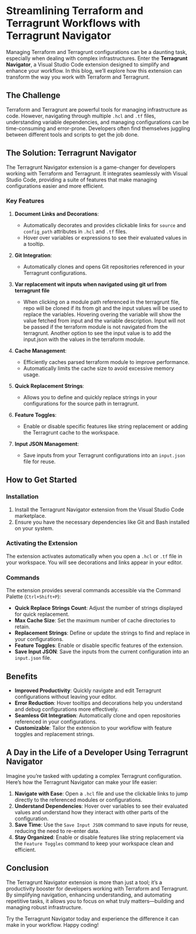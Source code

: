 # Streamlining Terraform and Terragrunt Workflows with Terragrunt Navigator

Managing Terraform and Terragrunt configurations can be a daunting task, especially when dealing with complex infrastructures. Enter the **Terragrunt Navigator**, a Visual Studio Code extension designed to simplify and enhance your workflow. In this blog, we’ll explore how this extension can transform the way you work with Terraform and Terragrunt.

## The Challenge

Terraform and Terragrunt are powerful tools for managing infrastructure as code. However, navigating through multiple `.hcl` and `.tf` files, understanding variable dependencies, and managing configurations can be time-consuming and error-prone. Developers often find themselves juggling between different tools and scripts to get the job done.

## The Solution: Terragrunt Navigator

The Terragrunt Navigator extension is a game-changer for developers working with Terraform and Terragrunt. It integrates seamlessly with Visual Studio Code, providing a suite of features that make managing configurations easier and more efficient.

### Key Features

1. **Document Links and Decorations**:
   - Automatically decorates and provides clickable links for `source` and `config_path` attributes in `.hcl` and `.tf` files.
   - Hover over variables or expressions to see their evaluated values in a tooltip.

2. **Git Integration**:
   - Automatically clones and opens Git repositories referenced in your Terragrunt configurations.

3. **Var replacement wit inputs when navigated using git url from terragrunt file**
   - When clicking on a module path referenced in the terragrunt file, repo will be cloned if its from git and the input values will be used to replace the variables. Hovering overing the variable will show the value fetched from input and the variable description. Input will not be passed if the terraform module is not navigated from the terragrunt. Another option to see the input value is to add the input.json with the values in the terraform module.

4. **Cache Management**:
   - Efficiently caches parsed terraform module to improve performance.
   - Automatically limits the cache size to avoid excessive memory usage.

3. **Quick Replacement Strings**:
   - Allows you to define and quickly replace strings in your configurations for the source path in terragrunt.

4. **Feature Toggles**:
   - Enable or disable specific features like string replacement or adding the Terragrunt cache to the workspace.

5. **Input JSON Management**:
   - Save inputs from your Terragrunt configurations into an `input.json` file for reuse.


## How to Get Started

### Installation

1. Install the Terragrunt Navigator extension from the Visual Studio Code marketplace.
2. Ensure you have the necessary dependencies like Git and Bash installed on your system.

### Activating the Extension

The extension activates automatically when you open a `.hcl` or `.tf` file in your workspace. You will see decorations and links appear in your editor.

### Commands

The extension provides several commands accessible via the Command Palette (`Ctrl+Shift+P`):

- **Quick Replace Strings Count**: Adjust the number of strings displayed for quick replacement.
- **Max Cache Size**: Set the maximum number of cache directories to retain.
- **Replacement Strings**: Define or update the strings to find and replace in your configurations.
- **Feature Toggles**: Enable or disable specific features of the extension.
- **Save Input JSON**: Save the inputs from the current configuration into an `input.json` file.

## Benefits

- **Improved Productivity**: Quickly navigate and edit Terragrunt configurations without leaving your editor.
- **Error Reduction**: Hover tooltips and decorations help you understand and debug configurations more effectively.
- **Seamless Git Integration**: Automatically clone and open repositories referenced in your configurations.
- **Customizable**: Tailor the extension to your workflow with feature toggles and replacement strings.

## A Day in the Life of a Developer Using Terragrunt Navigator

Imagine you’re tasked with updating a complex Terragrunt configuration. Here’s how the Terragrunt Navigator can make your life easier:

1. **Navigate with Ease**: Open a `.hcl` file and use the clickable links to jump directly to the referenced modules or configurations.
2. **Understand Dependencies**: Hover over variables to see their evaluated values and understand how they interact with other parts of the configuration.
3. **Save Time**: Use the `Save Input JSON` command to save inputs for reuse, reducing the need to re-enter data.
4. **Stay Organized**: Enable or disable features like string replacement via the `Feature Toggles` command to keep your workspace clean and efficient.

## Conclusion

The Terragrunt Navigator extension is more than just a tool; it’s a productivity booster for developers working with Terraform and Terragrunt. By simplifying navigation, enhancing understanding, and automating repetitive tasks, it allows you to focus on what truly matters—building and managing robust infrastructure.

Try the Terragrunt Navigator today and experience the difference it can make in your workflow. Happy coding!
